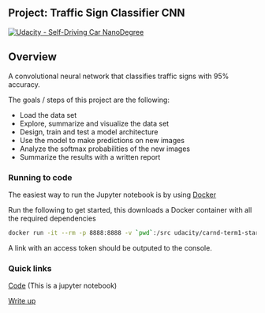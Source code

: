## Project: Traffic Sign Classifier CNN
[![Udacity - Self-Driving Car NanoDegree](https://s3.amazonaws.com/udacity-sdc/github/shield-carnd.svg)](http://www.udacity.com/drive)

Overview
---

A convolutional neural network that classifies traffic signs with 95% accuracy.

The goals / steps of this project are the following:
* Load the data set
* Explore, summarize and visualize the data set
* Design, train and test a model architecture
* Use the model to make predictions on new images
* Analyze the softmax probabilities of the new images
* Summarize the results with a written report

### Running to code
The easiest way to run the Jupyter notebook is by using [Docker](https://store.docker.com/search?type=edition&offering=community)

Run the following to get started, this downloads a Docker container with all the required dependencies

```sh
docker run -it --rm -p 8888:8888 -v `pwd`:/src udacity/carnd-term1-starter-kit
```

A link with an access token should be outputed to the console.


### Quick links

[Code](https://nbviewer.jupyter.org/github/Charles-Catta/German-Traffic-Sign-Classifier/blob/master/Traffic_Sign_Classifier.ipynb) (This is a jupyter notebook)

[Write up](https://htmlpreview.github.io/?https://github.com/Charles-Catta/German-Traffic-Sign-Classifier/blob/master/writeup.html)
